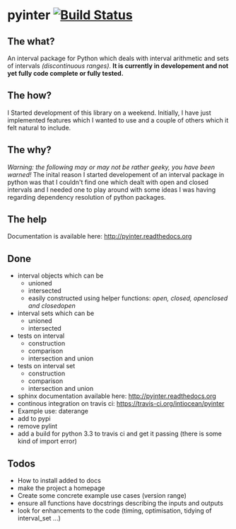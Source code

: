 pyinter  [![Build Status](https://travis-ci.org/intiocean/pyinter.png)](https://travis-ci.org/intiocean/pyinter)
=======

The what?
---------
An interval package for Python which deals with interval arithmetic and sets of intervals *(discontinuous ranges)*. **It is currently in developement and not yet fully code complete or fully tested.**

The how?
--------
I Started development of this library on a weekend. Initially, I have just implemented features which I wanted to use and a couple of others which it felt natural to include.

The why?
--------
*Warning: the following may or may not be rather geeky, you have been warned!* The inital reason I started developement of an interval package in python was that I couldn't find one which dealt with open and closed intervals and I needed one to play around with some ideas I was having regarding dependency resolution of python packages.

The help
--------
Documentation is available here: http://pyinter.readthedocs.org

Done
----
- interval objects which can be
    - unioned
    - intersected
    - easily constructed using helper functions: *open, closed, openclosed and closedopen*
- interval sets which can be
    - unioned
    - intersected
- tests on interval
    - construction
    - comparison
    - intersection and union
- tests on interval set
    - construction
    - comparison
    - intersection and union
- sphinx documentation available here: http://pyinter.readthedocs.org
- continous integration on travis ci: https://travis-ci.org/intiocean/pyinter
- Example use: daterange
- add to pypi
- remove pylint
- add a build for python 3.3 to travis ci and get it passing (there is some kind of import error)

Todos
-----
- How to install added to docs
- make the project a homepage
- Create some concrete example use cases (version range)
- ensure all functions have docstrings describing the inputs and outputs
- look for enhancements to the code (timing, optimisation, tidying of interval_set ...)

